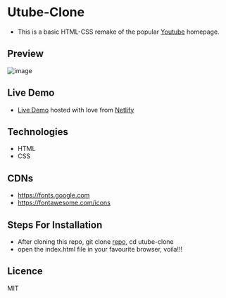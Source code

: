 # Utube-Clone

- This is a basic HTML-CSS remake of the popular [Youtube](https://youtube.com) homepage.

## Preview
![image](https://user-images.githubusercontent.com/46686100/69888400-df3aab00-12eb-11ea-8bbc-9fa4077d9fa0.png)

## Live Demo
- [Live Demo](https://utube-clone.netlify.com/) hosted with love from [Netlify](https://www.netlify.com/)


## Technologies
- HTML
- CSS

## CDNs
- https://fonts.google.com
- https://fontawesome.com/icons

## Steps For Installation
- After cloning this repo, git clone [repo](), cd utube-clone
- open the index.html file in your favourite browser, voila!!!


## Licence
MIT
